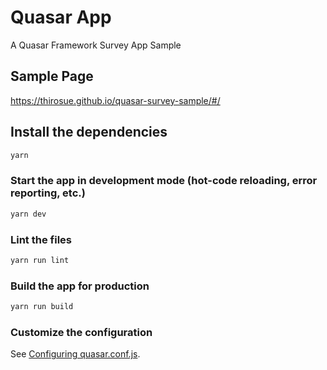 # Quasar App

A Quasar Framework Survey App Sample

## Sample Page

https://thirosue.github.io/quasar-survey-sample/#/

## Install the dependencies

```bash
yarn
```

### Start the app in development mode (hot-code reloading, error reporting, etc.)

```bash
yarn dev
```

### Lint the files

```bash
yarn run lint
```

### Build the app for production

```bash
yarn run build
```

### Customize the configuration

See [Configuring quasar.conf.js](https://quasar.dev/quasar-cli/quasar-conf-js).

